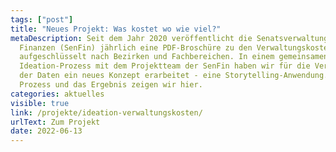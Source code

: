 ```yaml
---
tags: ["post"]
title: "Neues Projekt: Was kostet wo wie viel?"
metaDescription: Seit dem Jahr 2020 veröffentlicht die Senatsverwaltung für
  Finanzen (SenFin) jährlich eine PDF-Broschüre zu den Verwaltungskosten,
  aufgeschlüsselt nach Bezirken und Fachbereichen. In einem gemeinsamen
  Ideation-Prozess mit dem Projektteam der SenFin haben wir für die Vermittlung
  der Daten ein neues Konzept erarbeitet - eine Storytelling-Anwendung. Den
  Prozess und das Ergebnis zeigen wir hier.
categories: aktuelles
visible: true
link: /projekte/ideation-verwaltungskosten/
urlText: Zum Projekt
date: 2022-06-13
---
```

